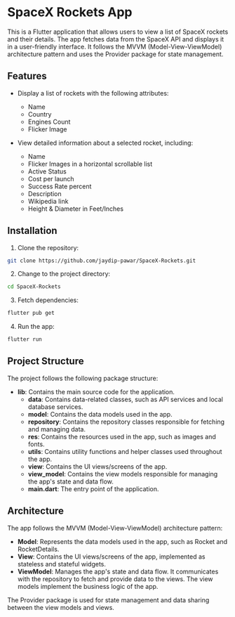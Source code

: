 # SpaceX Rockets App

This is a Flutter application that allows users to view a list of SpaceX rockets and their details. The app fetches data from the SpaceX API and displays it in a user-friendly interface. It follows the MVVM (Model-View-ViewModel) architecture pattern and uses the Provider package for state management.

## Features

- Display a list of rockets with the following attributes:
  - Name
  - Country
  - Engines Count
  - Flicker Image

- View detailed information about a selected rocket, including:
  - Name
  - Flicker Images in a horizontal scrollable list
  - Active Status
  - Cost per launch
  - Success Rate percent
  - Description
  - Wikipedia link
  - Height & Diameter in Feet/Inches

## Installation

1. Clone the repository:

```bash
git clone https://github.com/jaydip-pawar/SpaceX-Rockets.git
```

2. Change to the project directory:

```bash
cd SpaceX-Rockets
```

3. Fetch dependencies:

```bash
flutter pub get
```

4. Run the app:

```bash
flutter run
```

## Project Structure

The project follows the following package structure:

- **lib**: Contains the main source code for the application.
  - **data**: Contains data-related classes, such as API services and local database services.
  - **model**: Contains the data models used in the app.
  - **repository**: Contains the repository classes responsible for fetching and managing data.
  - **res**: Contains the resources used in the app, such as images and fonts.
  - **utils**: Contains utility functions and helper classes used throughout the app.
  - **view**: Contains the UI views/screens of the app.
  - **view_model**: Contains the view models responsible for managing the app's state and data flow.
  - **main.dart**: The entry point of the application.

## Architecture

The app follows the MVVM (Model-View-ViewModel) architecture pattern:

- **Model**: Represents the data models used in the app, such as Rocket and RocketDetails.
- **View**: Contains the UI views/screens of the app, implemented as stateless and stateful widgets.
- **ViewModel**: Manages the app's state and data flow. It communicates with the repository to fetch and provide data to the views. The view models implement the business logic of the app.

The Provider package is used for state management and data sharing between the view models and views.

